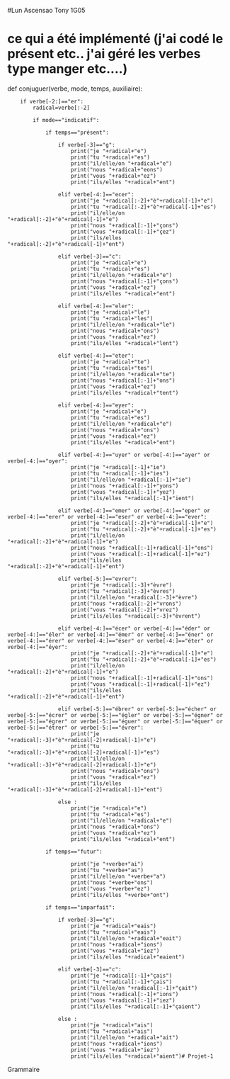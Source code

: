 #Lun Ascensao Tony 1G05

# ce qui a été implémenté (j'ai codé le présent etc.. j'ai géré les verbes type manger etc....)


def conjuguer(verbe, mode, temps, auxiliaire):

        if verbe[-2:]=="er":
            radical=verbe[:-2]

            if mode=="indicatif":

                if temps=="présent":

                    if verbe[-3]=="g":
                        print("je "+radical+"e")
                        print("tu "+radical+"es")
                        print("il/elle/on "+radical+"e")
                        print("nous "+radical+"eons")
                        print("vous "+radical+"ez")
                        print("ils/elles "+radical+"ent")

                    elif verbe[-4:]=="ecer":
                        print("je "+radical[:-2]+"è"+radical[-1]+"e")
                        print("tu "+radical[:-2]+"è"+radical[-1]+"es")
                        print("il/elle/on "+radical[:-2]+"è"+radical[-1]+"e")
                        print("nous "+radical[:-1]+"çons")
                        print("vous "+radical[:-1]+"çez")
                        print("ils/elles "+radical[:-2]+"è"+radical[-1]+"ent")

                    elif verbe[-3]=="c":
                        print("je "+radical+"e")
                        print("tu "+radical+"es")
                        print("il/elle/on "+radical+"e")
                        print("nous "+radical[:-1]+"çons")
                        print("vous "+radical+"ez")
                        print("ils/elles "+radical+"ent")

                    elif verbe[-4:]=="eler":
                        print("je "+radical+"le")
                        print("tu "+radical+"les")
                        print("il/elle/on "+radical+"le")
                        print("nous "+radical+"ons")
                        print("vous "+radical+"ez")
                        print("ils/elles "+radical+"lent")

                    elif verbe[-4:]=="eter":
                        print("je "+radical+"te")
                        print("tu "+radical+"tes")
                        print("il/elle/on "+radical+"te")
                        print("nous "+radical[:-1]+"ons")
                        print("vous "+radical+"ez")
                        print("ils/elles "+radical+"tent")

                    elif verbe[-4:]=="eyer":
                        print("je "+radical+"e")
                        print("tu "+radical+"es")
                        print("il/elle/on "+radical+"e")
                        print("nous "+radical+"ons")
                        print("vous "+radical+"ez")
                        print("ils/elles "+radical+"ent")

                    elif verbe[-4:]=="uyer" or verbe[-4:]=="ayer" or verbe[-4:]=="oyer":
                        print("je "+radical[:-1]+"ie")
                        print("tu "+radical[:-1]+"ies")
                        print("il/elle/on "+radical[:-1]+"ie")
                        print("nous "+radical[:-1]+"yons")
                        print("vous "+radical[:-1]+"yez")
                        print("ils/elles "+radical[:-1]+"ient")

                    elif verbe[-4:]=="emer" or verbe[-4:]=="eper" or verbe[-4:]=="erer" or verbe[-4:]=="eser" or verbe[-4:]=="ever":
                        print("je "+radical[:-2]+"è"+radical[-1]+"e")
                        print("tu "+radical[:-2]+"è"+radical[-1]+"es")
                        print("il/elle/on "+radical[:-2]+"è"+radical[-1]+"e")
                        print("nous "+radical[:-1]+radical[-1]+"ons")
                        print("vous "+radical[:-1]+radical[-1]+"ez")
                        print("ils/elles "+radical[:-2]+"è"+radical[-1]+"ent")

                    elif verbe[-5:]=="evrer":
                        print("je "+radical[:-3]+"èvre")
                        print("tu "+radical[:-3]+"èvres")
                        print("il/elle/on "+radical[:-3]+"èvre")
                        print("nous "+radical[:-2]+"vrons")
                        print("vous "+radical[:-2]+"vrez")
                        print("ils/elles "+radical[:-3]+"èvrent")

                    elif verbe[-4:]=="écer" or verbe[-4:]=="éder" or verbe[-4:]=="éler" or verbe[-4:]=="émer" or verbe[-4:]=="éner" or verbe[-4:]=="érer" or verbe[-4:]=="éser" or verbe[-4:]=="éter" or verbe[-4:]=="éyer":
                        print("je "+radical[:-2]+"è"+radical[-1]+"e")
                        print("tu "+radical[:-2]+"è"+radical[-1]+"es")
                        print("il/elle/on "+radical[:-2]+"è"+radical[-1]+"e")
                        print("nous "+radical[:-1]+radical[-1]+"ons")
                        print("vous "+radical[:-1]+radical[-1]+"ez")
                        print("ils/elles "+radical[:-2]+"è"+radical[-1]+"ent")

                    elif verbe[-5:]=="ébrer" or verbe[-5:]=="écher" or verbe[-5:]=="écrer" or verbe[-5:]=="égler" or verbe[-5:]=="égner" or verbe[-5:]=="égrer" or verbe[-5:]=="éguer" or verbe[-5:]=="équer" or verbe[-5:]=="étrer" or verbe[-5:]=="évrer":
                        print("je "+radical[:-3]+"è"+radical[-2]+radical[-1]+"e")
                        print("tu "+radical[:-3]+"è"+radical[-2]+radical[-1]+"es")
                        print("il/elle/on "+radical[:-3]+"è"+radical[-2]+radical[-1]+"e")
                        print("nous "+radical+"ons")
                        print("vous "+radical+"ez")
                        print("ils/elles "+radical[:-3]+"è"+radical[-2]+radical[-1]+"ent")

                    else :
                        print("je "+radical+"e")
                        print("tu "+radical+"es")
                        print("il/elle/on "+radical+"e")
                        print("nous "+radical+"ons")
                        print("vous "+radical+"ez")
                        print("ils/elles "+radical+"ent")

                if temps=="futur":

                        print("je "+verbe+"ai")
                        print("tu "+verbe+"as")
                        print("il/elle/on "+verbe+"a")
                        print("nous "+verbe+"ons")
                        print("vous "+verbe+"ez")
                        print("ils/elles "+verbe+"ont")

                if temps=="imparfait":

                    if verbe[-3]=="g":
                        print("je "+radical+"eais")
                        print("tu "+radical+"eais")
                        print("il/elle/on "+radical+"eait")
                        print("nous "+radical+"ions")
                        print("vous "+radical+"iez")
                        print("ils/elles "+radical+"eaient")

                    elif verbe[-3]=="c":
                        print("je "+radical[:-1]+"çais")
                        print("tu "+radical[:-1]+"çais")
                        print("il/elle/on "+radical[:-1]+"çait")
                        print("nous "+radical[:-1]+"ions")
                        print("vous "+radical[:-1]+"iez")
                        print("ils/elles "+radical[:-1]+"çaient")

                    else :
                        print("je "+radical+"ais")
                        print("tu "+radical+"ais")
                        print("il/elle/on "+radical+"ait")
                        print("nous "+radical+"ions")
                        print("vous "+radical+"iez")
                        print("ils/elles "+radical+"aient")# Projet-1
Grammaire
